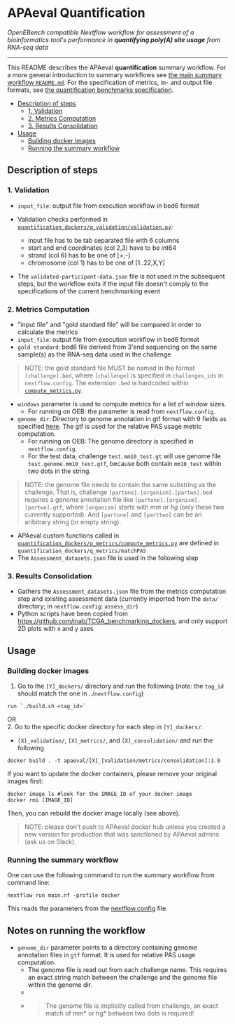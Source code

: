 # APAeval Quantification

*OpenEBench compatible Nextflow workflow for assessment of a bioinformatics tool's performance in **quantifying poly(A) site usage** from RNA-seq data*
___

This README describes the APAeval **quantification** summary workflow. For a more general introduction to summary workflows see [the main summary workflow `README.md`][readme-swf]. For the specification of metrics, in- and output file formats, see [the quantification benchmarks specification][q-spec].

- [Description of steps](#description-of-steps)
  - [1. Validation](#1-validation)
  - [2. Metrics Computation](#2-metrics-computation)
  - [3. Results Consolidation](#3-results-consolidation)
- [Usage](#usage)
  - [Building docker images](#building-docker-images)
  - [Running the summary workflow](#running-the-summary-workflow)
## Description of steps
### 1. Validation
- `input_file`: output file from execution workflow in bed6 format
- Validation checks performed in [`quantification_dockers/q_validation/validation.py`][validation-py]:
   - input file has to be tab separated file with 6 columns
   - start and end coordinates (col 2,3) have to be int64
   - strand (col 6) has to be one of [+,-]
   - chromosome (col 1) has to be one of [1..22,X,Y]   
  
- The `validated-participant-data.json` file is not used in the subsequent steps, but the workflow exits if the input file doesn't comply to the specifications of the current benchmarking event
  
### 2. Metrics Computation
- "input file" and "gold standard file" will be compared in order to calculate the metrics
- `input_file`: output file from execution workflow in bed6 format
- `gold standard`: bed6 file derived from 3'end sequencing on the same sample(s) as the RNA-seq data used in the challenge
>NOTE: the gold standard file MUST be named in the format `[challenge].bed`, where `[challenge]` is specified in `challenges_ids` in `nextflow.config`. The extension `.bed` is hardcoded within [`compute_metrics.py`][metrics-py].
- `windows` parameter is used to compute metrics for a list of window sizes.
    - For running on OEB: the parameter is read from `nextflow.config`.
- `genome_dir`: Directory to genome annotation in gtf format with 9 fields as specified [here](https://www.gencodegenes.org/pages/data_format.html). The gtf is used for the relative PAS usage metric computation.
  - For running on OEB: The genome directory is specified in `nextflow.config`. 
  - For the test data, challenge `test.mm10_test.gt` will use genome file `test.genome.mm10_test.gtf`, because both contain `mm10_test` within two dots in the string.
> NOTE: the genome file needs to contain the same substring as the challenge. That is, challenge `[partone].[organism].[partwo].bed` requires a genome annotation file like `[partone].[organism].[partwo].gtf`, where `[organism]` starts with *mm* or *hg* (only these two currently supported). And `[partone]` and `[parttwo]` can be an aribitrary string (or empty string).
- APAeval custom functions called in [`quantification_dockers/q_metrics/compute_metrics.py`][metrics-py] are defined in `quantification_dockers/q_metrics/matchPAS`
- The `Assessment_datasets.json` file is used in the following step

### 3. Results Consolidation
- Gathers the `Assessment_datasets.json` file from the metrics computation step and existing assessment data (currently imported from the `data/` directory; in `nextflow.config`: `assess_dir`)
- Python scripts have been copied from https://github.com/inab/TCGA_benchmarking_dockers, and only support 2D plots with x and y axes

## Usage
### Building docker images

1. Go to the `[Y]_dockers/` directory and run the following
(note: the `tag_id` should match the one in ../`nextflow.config`)
```
run `./build.sh <tag_id>`
```
OR   
2. Go to the specific docker directory for each step in `[Y]_dockers/`:
 - `[X]_validation/`, `[X]_metrics/`, and `[X]_consolidation/`
and run the following
```
docker build . -t apaeval/[X]_[validation/metrics/consolidation]:1.0
```
If you want to update the docker containers, please remove your original images first:
```
docker image ls #look for the IMAGE_ID of your docker image
docker rmi [IMAGE_ID]
```
Then, you can rebuild the docker image locally (see above).
> NOTE: please don't push to APAeval docker hub unless you created a new version for production that was sanctioned by APAeval admins (ask us on Slack).

### Running the summary workflow
One can use the following command to run the summary workflow from command line:
```
nextflow run main.nf -profile docker
```
This reads the parameters from the [nextflow.config][nextflow-config] file.

## Notes on running the workflow


- `genome_dir` parameter points to a directory containing genome annotation files in `gtf` format. It is used for relative PAS usage computation.
    - The genome file is read out from each challenge name. This requires an exact string match between the challenge and the genome file within the genome dir.
    - 
    - > The genome file is implicitly called from challenge, an exact match of mm* or hg* between two dots is required!

[//]: # (References)
[readme-swf]: ../README.md
[q-spec]: ./specification/
[validation-py]:./quantification_dockers/q_validation/validation.py
[metrics-py]:./quantification_dockers/q_metrics/compute_metrics.py
[nextflow-config]: ./nextflow.config
